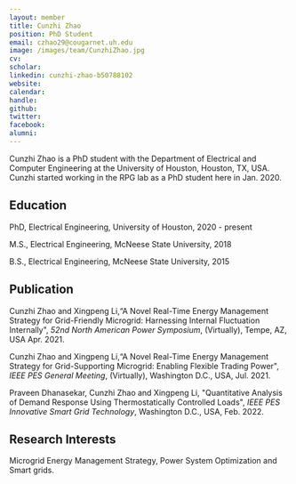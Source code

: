 ```yaml
---
layout: member
title: Cunzhi Zhao
position: PhD Student
email: czhao29@cougarnet.uh.edu
image: /images/team/CunzhiZhao.jpg
cv: 
scholar: 
linkedin: cunzhi-zhao-b50788102
website: 
calendar: 
handle: 
github: 
twitter: 
facebook: 
alumni: 
---
```


Cunzhi Zhao is a PhD student with the Department of Electrical and Computer Engineering at the University of Houston, Houston, TX, USA. Cunzhi started working in the RPG lab as a PhD student here in Jan. 2020.

## Education
PhD, Electrical Engineering, University of Houston, 2020 - present

M.S., Electrical Engineering, McNeese State University, 2018

B.S., Electrical Engineering, McNeese State University, 2015

## Publication
Cunzhi Zhao and Xingpeng Li,“A Novel Real-Time Energy Management Strategy for Grid-Friendly Microgrid: Harnessing Internal Fluctuation Internally", *52nd North American Power Symposium*, (Virtually), Tempe, AZ, USA Apr. 2021.

Cunzhi Zhao and Xingpeng Li,“A Novel Real-Time Energy Management Strategy for Grid-Supporting Microgrid: Enabling Flexible Trading Power", *IEEE PES General Meeting*, (Virtually), Washington D.C., USA, Jul. 2021.

Praveen Dhanasekar, Cunzhi Zhao and Xingpeng Li, "Quantitative Analysis of Demand Response Using Thermostatically Controlled Loads", *IEEE PES Innovative Smart Grid Technology*, Washington D.C., USA, Feb. 2022. 


## Research Interests
Microgrid Energy Management Strategy, Power System Optimization and Smart grids.

